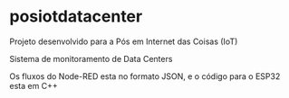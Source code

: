 # posiotdatacenter

Projeto desenvolvido para a Pós em Internet das Coisas (IoT) 

Sistema de monitoramento de Data Centers

Os fluxos do Node-RED esta no formato JSON, e o código para o ESP32 esta em C++

